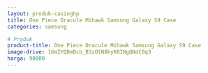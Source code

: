 ```yaml
---
layout: produk-casinghp
title: One Piece Dracule Mihawk Samsung Galaxy S9 Case
categories: samsung

# Produk
product-title: One Piece Dracule Mihawk Samsung Galaxy S9 Case
image-drive: 16mZYQDmBcb_B3zOlN8kyK8INgQNdC0q3
harga: 90000
---
```


